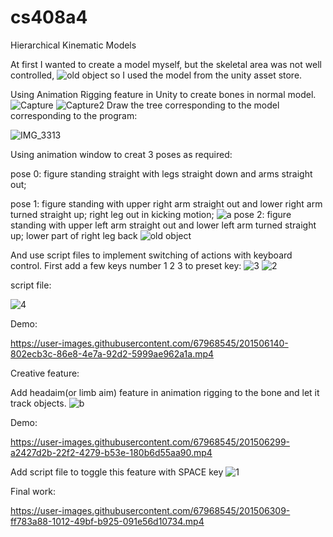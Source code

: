 # cs408a4

Hierarchical Kinematic Models

At first I wanted to create a model myself, but the skeletal area was not well controlled, 
![old object](https://user-images.githubusercontent.com/67968545/201505771-c923275d-1b58-408e-b681-c555fbdddc92.PNG)
so I used the model from the unity asset store.

Using Animation Rigging feature in Unity to create bones in normal model.
![Capture](https://user-images.githubusercontent.com/67968545/201505835-f1392294-b1a3-4dae-a0ac-820183cf9bc4.PNG)
![Capture2](https://user-images.githubusercontent.com/67968545/201505837-8c599c75-bbdf-4372-ba87-3bd41d518a1f.PNG)
Draw the tree corresponding to the model corresponding to the program:

![IMG_3313](https://user-images.githubusercontent.com/67968545/201506475-d7699a1c-26c1-4053-b571-0499dd920982.jpg)


Using animation window to creat 3 poses as required:

pose 0: figure standing straight with legs straight down and arms straight out;

pose 1: figure standing with upper right arm straight out and lower right arm turned straight up; right leg out in kicking motion;
![a](https://user-images.githubusercontent.com/67968545/201506066-9d7bada1-5d0f-48b4-8bd5-2cd052421fbf.PNG)
pose 2: figure standing with upper left arm straight out and lower left arm turned straight up; lower part of right leg back
![old object](https://user-images.githubusercontent.com/67968545/201506689-927a1ee4-57ed-4b6a-a9cd-843c750ed2e6.PNG)


And use script files to implement switching of actions with keyboard control.
First add a few keys number 1 2 3 to preset key:
![3](https://user-images.githubusercontent.com/67968545/201506127-cb76cef3-03a4-496d-8f10-ce648d382e61.PNG)
![2](https://user-images.githubusercontent.com/67968545/201506221-54617854-bfe5-4f54-9a83-53e510bcd0dc.PNG)

script file:

![4](https://user-images.githubusercontent.com/67968545/201506094-d88b975a-3ee1-4d44-898b-c727b07cc14e.PNG)

Demo:

https://user-images.githubusercontent.com/67968545/201506140-802ecb3c-86e8-4e7a-92d2-5999ae962a1a.mp4

Creative feature:

Add headaim(or limb aim) feature in animation rigging to the bone and let it track objects.
![b](https://user-images.githubusercontent.com/67968545/201506288-df3085ed-8376-4bb2-a546-4e61a366526f.PNG)


Demo:

https://user-images.githubusercontent.com/67968545/201506299-a2427d2b-22f2-4279-b53e-180b6d55aa90.mp4

Add script file to toggle this feature with SPACE key
![1](https://user-images.githubusercontent.com/67968545/201506355-b84d5162-b4aa-48b1-8838-4e6f55af8e3c.PNG)

Final work:

https://user-images.githubusercontent.com/67968545/201506309-ff783a88-1012-49bf-b925-091e56d10734.mp4

